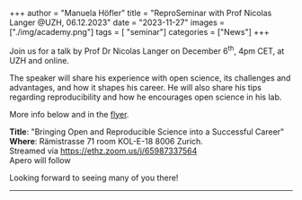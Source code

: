 +++
author = "Manuela Höfler"
title = "ReproSeminar with Prof Nicolas Langer @UZH, 06.12.2023"
date = "2023-11-27"
images  = ["./img/academy.png"]
tags = [ "seminar"]
categories = ["News"]
+++

Join us for a talk by Prof Dr Nicolas Langer on December 6<sup>th</sup>, 4pm CET, at UZH and online.
 
The speaker will share his experience with open science, its challenges and advantages, and how it shapes his career. He will also share his tips regarding reproducibility and how he encourages open science in his lab.
 
More info below and in the [flyer](/resources/ReproSeminar_Flyer.pdf).
 
**Title**: "Bringing Open and Reproducible Science into a Successful Career"<br>
**Where**: Rämistrasse 71 room KOL-E-18 8006 Zurich.<br>
Streamed via https://ethz.zoom.us/j/65987337564 <br>
Apero will follow

Looking forward to seeing many of you there!

---
